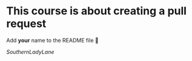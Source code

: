 # This course is about creating a pull request
Add **your** name to the README file :scroll:

_SouthernLadyLane_
